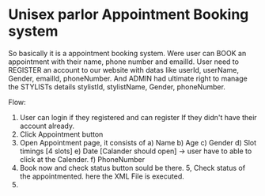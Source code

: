 # Unisex parlor Appointment Booking system
So basically it is a appointment booking system. Were user can BOOK an appointment with their name, phone number and emailId. User need to REGISTER an account to our website with datas like userId, userName, Gender, emailId, phoneNumber. And ADMIN had ultimate right to manage the STYLISTs details stylistId, stylistName, Gender, phoneNumber.

Flow:
1. User can login if they registered and can register If they didn't have their account already.
2. Click Appointment button
3. Open Appointment page, it consists of 
    a) Name
    b) Age
    c) Gender
    d) Slot timings [4 slots]
    e) Date [Calander should open] -> user have to able to click at the Calender.
    f) PhoneNumber
4. Book now and check status button sould be there.
5, Check status of the appointmented. here the XML File is executed.
6. 
